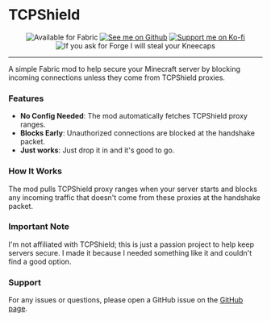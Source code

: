 # TCPShield

<div style="text-align: center;">
  <img src="https://cdn.modrinth.com/data/cached_images/2a6a3fda442cad3deea84d74f51b8eb9665b8b23.png" alt="Available for Fabric">
  <a href="https://github.com/nullsoepic/tcpshield-fabric"><img src="https://cdn.modrinth.com/data/cached_images/38096c06b1420ee71402de9bfd02e1b2affed8ca.png" alt="See me on Github"></a>
  <a href="https://ko-fi.com/vibing"><img src="https://cdn.modrinth.com/data/cached_images/1c1ecf4b2b68094dc8305cc92776decde6873df8.png" alt="Support me on Ko-fi"></a>

  <br>
  <img src="https://cdn.modrinth.com/data/cached_images/75d1334959fb500ebccac9c71149e24474e5b803.png" alt="If you ask for Forge I will steal your Kneecaps">
</div>

<hr>

A simple Fabric mod to help secure your Minecraft server by blocking incoming connections unless they come from TCPShield proxies.

### Features
- **No Config Needed**: The mod automatically fetches TCPShield proxy ranges.
- **Blocks Early**: Unauthorized connections are blocked at the handshake packet.
- **Just works**: Just drop it in and it's good to go.

### How It Works
The mod pulls TCPShield proxy ranges when your server starts and blocks any incoming traffic that doesn't come from these proxies at the handshake packet.

### Important Note
I'm not affiliated with TCPShield; this is just a passion project to help keep servers secure. I made it because I needed something like it and couldn't find a good option.

### Support
For any issues or questions, please open a GitHub issue on the [GitHub page](https://github.com/nullsoepic/tcpshield/issues/new).